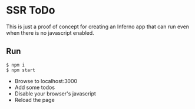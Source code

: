 # SSR ToDo

This is just a proof of concept for creating an Inferno app that can run even when there is no javascript enabled.

## Run

```
$ npm i
$ npm start
```

* Browse to localhost:3000
* Add some todos
* Disable your browser's javascript
* Reload the page

